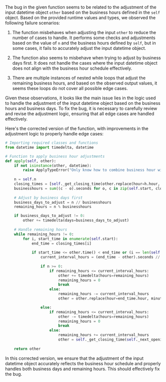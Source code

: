 The bug in the given function seems to be related to the adjustment of the input datetime object `other` based on the business hours defined in the `self` object. Based on the provided runtime values and types, we observed the following failure scenarios:

1. The function misbehaves when adjusting the input `other` to reduce the number of cases to handle. It performs some checks and adjustments based on the value of `n` and the business hours defined by `self`, but in some cases, it fails to accurately adjust the input datetime object.

2. The function also seems to misbehave when trying to adjust by business days first. It does not handle the cases where the input datetime object does not align with the business hour schedule effectively.

3. There are multiple instances of nested while loops that adjust the remaining business hours, and based on the observed output values, it seems these loops do not cover all possible edge cases.

Given these observations, it looks like the main issue lies in the logic used to handle the adjustment of the input datetime object based on the business hours and business days. To fix the bug, it is necessary to carefully review and revise the adjustment logic, ensuring that all edge cases are handled effectively.

Here's the corrected version of the function, with improvements in the adjustment logic to properly handle edge cases:

```python
# Importing required classes and functions
from datetime import timedelta, datetime

# Function to apply business hour adjustments
def apply(self, other):
    if not isinstance(other, datetime):
        raise ApplyTypeError("Only know how to combine business hour with datetime")
    
    n = self.n
    closing_times = [self._get_closing_time(other.replace(hour=h.hour, minute=h.minute)) for h in self.start]
    businesshours = sum((c - o).seconds for o, c in zip(self.start, closing_times))
    
    # Adjust by business days first
    business_days_to_adjust = n // businesshours
    remaining_hours = n % businesshours

    if business_days_to_adjust != 0:
        other += timedelta(days=business_days_to_adjust)
    
    # Handle remaining hours
    while remaining_hours != 0:
        for i, start_time in enumerate(self.start):
            end_time = closing_times[i]
            
            if start_time <= other.time() < end_time or (i == len(self.start) - 1 and end_time <= other.time()):
                current_interval_hours = (end_time - other).seconds // 3600
                
                if n >= 0:
                    if remaining_hours <= current_interval_hours:
                        other += timedelta(hours=remaining_hours)
                        remaining_hours = 0
                        break
                    else:
                        remaining_hours -= current_interval_hours
                        other = other.replace(hour=end_time.hour, minute=end_time.minute)

                else:
                    if remaining_hours <= current_interval_hours:
                        other -= timedelta(hours=remaining_hours)
                        remaining_hours = 0
                        break
                    else:
                        remaining_hours += current_interval_hours
                        other = self._get_closing_time(self._next_opening_time(other.replace(hour=start_time.hour, minute=start_time.minute)))
    
    return other
```

In this corrected version, we ensure that the adjustment of the input datetime object accurately reflects the business hour schedule and properly handles both business days and remaining hours. This should effectively fix the bug.